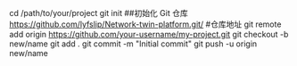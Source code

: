 cd /path/to/your/project
git init     ##初始化 Git 仓库
https://github.com/lyfslip/Network-twin-platform.git/      #仓库地址
git remote add origin https://github.com/your-username/my-project.git
git checkout -b new/name
git add .
git commit -m "Initial commit"
git push -u origin new/name

